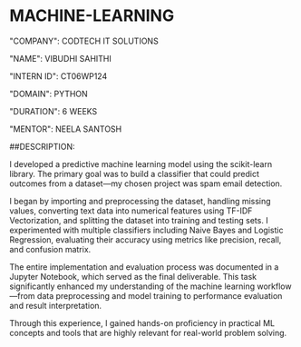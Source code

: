 # MACHINE-LEARNING

"COMPANY": CODTECH IT SOLUTIONS

"NAME": VIBUDHI SAHITHI

"INTERN ID": CT06WP124

"DOMAIN": PYTHON

"DURATION": 6 WEEKS

"MENTOR": NEELA SANTOSH

##DESCRIPTION:

I developed a predictive machine learning model using the scikit-learn library. The primary goal was to build a classifier that could predict outcomes from a dataset—my chosen project was spam email detection.

I began by importing and preprocessing the dataset, handling missing values, converting text data into numerical features using TF-IDF Vectorization, and splitting the dataset into training and testing sets. I experimented with multiple classifiers including Naive Bayes and Logistic Regression, evaluating their accuracy using metrics like precision, recall, and confusion matrix.

The entire implementation and evaluation process was documented in a Jupyter Notebook, which served as the final deliverable. This task significantly enhanced my understanding of the machine learning workflow—from data preprocessing and model training to performance evaluation and result interpretation.

Through this experience, I gained hands-on proficiency in practical ML concepts and tools that are highly relevant for real-world problem solving.
